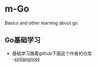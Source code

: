 # m-Go
Basics and other learning about go

## Go基础学习

- 基础学习跟着github下面这个作者的仓库  
-[xinliangnote](https://github.com/xinliangnote/Go)
